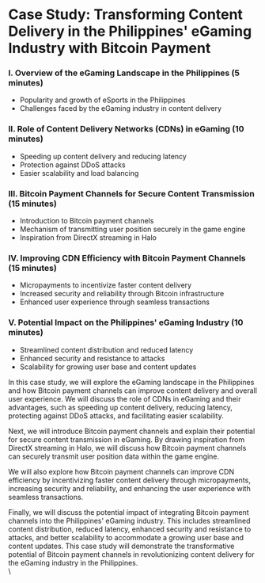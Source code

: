 # Case Study: Transforming Content Delivery in the Philippines' eGaming Industry with Bitcoin Payment

&#x20;&#x20;

### I. Overview of the eGaming Landscape in the Philippines (5 minutes)&#x20;

* Popularity and growth of eSports in the Philippines&#x20;
* Challenges faced by the eGaming industry in content delivery&#x20;

### II. Role of Content Delivery Networks (CDNs) in eGaming (10 minutes)&#x20;

* Speeding up content delivery and reducing latency&#x20;
* Protection against DDoS attacks&#x20;
* Easier scalability and load balancing&#x20;

### III. Bitcoin Payment Channels for Secure Content Transmission (15 minutes)&#x20;

* Introduction to Bitcoin payment channels&#x20;
* Mechanism of transmitting user position securely in the game engine&#x20;
* Inspiration from DirectX streaming in Halo&#x20;

### IV. Improving CDN Efficiency with Bitcoin Payment Channels (15 minutes)&#x20;

* Micropayments to incentivize faster content delivery&#x20;
* Increased security and reliability through Bitcoin infrastructure&#x20;
* Enhanced user experience through seamless transactions&#x20;

### V. Potential Impact on the Philippines' eGaming Industry (10 minutes)&#x20;

* Streamlined content distribution and reduced latency&#x20;
* Enhanced security and resistance to attacks&#x20;
* Scalability for growing user base and content updates&#x20;

&#x20;&#x20;

In this case study, we will explore the eGaming landscape in the Philippines and how Bitcoin payment channels can improve content delivery and overall user experience. We will discuss the role of CDNs in eGaming and their advantages, such as speeding up content delivery, reducing latency, protecting against DDoS attacks, and facilitating easier scalability.&#x20;

Next, we will introduce Bitcoin payment channels and explain their potential for secure content transmission in eGaming. By drawing inspiration from DirectX streaming in Halo, we will discuss how Bitcoin payment channels can securely transmit user position data within the game engine.&#x20;

We will also explore how Bitcoin payment channels can improve CDN efficiency by incentivizing faster content delivery through micropayments, increasing security and reliability, and enhancing the user experience with seamless transactions.&#x20;

Finally, we will discuss the potential impact of integrating Bitcoin payment channels into the Philippines' eGaming industry. This includes streamlined content distribution, reduced latency, enhanced security and resistance to attacks, and better scalability to accommodate a growing user base and content updates. This case study will demonstrate the transformative potential of Bitcoin payment channels in revolutionizing content delivery for the eGaming industry in the Philippines. \
\
